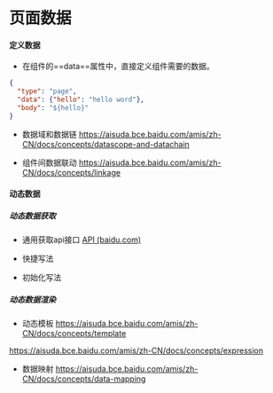 # 页面数据

#### 定义数据

*   在组件的==data==属性中，直接定义组件需要的数据。

```json
{
  "type": "page",
  "data": {"hello": "hello word"},
  "body": "${hello}"
}
```

*   数据域和数据链
    <https://aisuda.bce.baidu.com/amis/zh-CN/docs/concepts/datascope-and-datachain>

*   组件间数据联动
    <https://aisuda.bce.baidu.com/amis/zh-CN/docs/concepts/linkage>

#### 动态数据

##### 动态数据获取

*   通用获取api接口 [API (baidu.com)](https://aisuda.bce.baidu.com/amis/zh-CN/docs/types/api)

*   快捷写法

*   初始化写法

##### 动态数据渲染

*   动态模板
    <https://aisuda.bce.baidu.com/amis/zh-CN/docs/concepts/template>

<https://aisuda.bce.baidu.com/amis/zh-CN/docs/concepts/expression>

*   数据映射
    <https://aisuda.bce.baidu.com/amis/zh-CN/docs/concepts/data-mapping>
